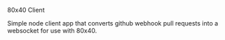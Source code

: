 80x40 Client

Simple node client app that converts github webhook pull requests into a websocket for use with 80x40.
